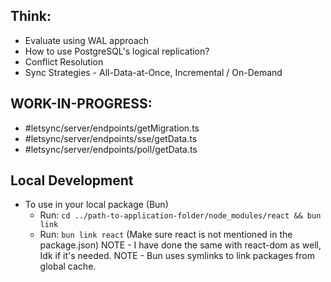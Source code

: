 ## Think:

- Evaluate using WAL approach
- How to use PostgreSQL's logical replication?
- Conflict Resolution
- Sync Strategies - All-Data-at-Once, Incremental / On-Demand

## WORK-IN-PROGRESS:

- #letsync/server/endpoints/getMigration.ts
- #letsync/server/endpoints/sse/getData.ts
- #letsync/server/endpoints/poll/getData.ts


## Local Development

- To use in your local package (Bun)
    - Run: `cd ../path-to-application-folder/node_modules/react && bun link`
    - Run: `bun link react` (Make sure react is not mentioned in the package.json)
NOTE - I have done the same with react-dom as well, Idk if it's needed.
NOTE - Bun uses symlinks to link packages from global cache.
